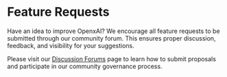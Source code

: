 # Feature Requests

Have an idea to improve OpenxAI? We encourage all feature requests to be submitted through our community forum. This ensures proper discussion, feedback, and visibility for your suggestions.

Please visit our [Discussion Forums](/resources/discussion-forums) page to learn how to submit proposals and participate in our community governance process.